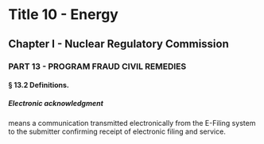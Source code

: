 
# Title 10 - Energy
## Chapter I - Nuclear Regulatory Commission
### PART 13 - PROGRAM FRAUD CIVIL REMEDIES
#### § 13.2 Definitions.
##### Electronic acknowledgment

means a communication transmitted electronically from the E-Filing system to the submitter confirming receipt of electronic filing and service.
